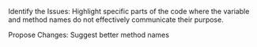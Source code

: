 Identify the Issues: 
Highlight specific parts of the code where the variable and method names do not effectively communicate their purpose.

Propose Changes: 
Suggest better method names